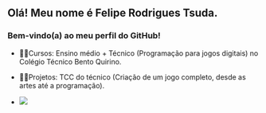 ## Olá! Meu nome é Felipe Rodrigues Tsuda.
### Bem-vindo(a) ao meu perfil do GitHub!

- 👨‍🏫Cursos: Ensino médio + Técnico (Programação para jogos digitais) no Colégio Técnico Bento Quirino.

- 👩‍💻Projetos: TCC do técnico (Criação de um jogo completo, desde as artes até a programação).
- <img src="https://cdn.jsdelivr.net/gh/devicons/devicon/icons/nodejs/nodejs-original.svg" />

